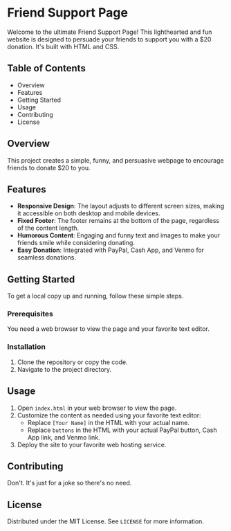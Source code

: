 
# Friend Support Page

Welcome to the ultimate Friend Support Page! This lighthearted and fun website is designed to persuade your friends to support you with a $20 donation. It's built with HTML and CSS.

## Table of Contents

-   Overview
-   Features
-   Getting Started
-   Usage
-   Contributing
-   License

## Overview

This project creates a simple, funny, and persuasive webpage to encourage friends to donate $20 to you.


## Features

-   **Responsive Design**: The layout adjusts to different screen sizes, making it accessible on both desktop and mobile devices.
-   **Fixed Footer**: The footer remains at the bottom of the page, regardless of the content length.
-   **Humorous Content**: Engaging and funny text and images to make your friends smile while considering donating.
-   **Easy Donation**: Integrated with PayPal, Cash App, and Venmo for seamless donations.

## Getting Started

To get a local copy up and running, follow these simple steps.

### Prerequisites

You need a web browser to view the page and your favorite text editor.

### Installation

1.  Clone the repository or copy the code.
2. Navigate to the project directory.

## Usage

1.  Open `index.html` in your web browser to view the page.
2.  Customize the content as needed using your favorite text editor:
    -   Replace `[Your Name]` in the HTML with your actual name.
    -   Replace `buttons` in the HTML with your actual PayPal button, Cash App link, and Venmo link.
3.  Deploy the site to your favorite web hosting service.

## Contributing

Don't. It's just for a joke so there's no need.

## License

Distributed under the MIT License. See `LICENSE` for more information.